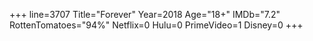 +++
line=3707
Title="Forever"
Year=2018
Age="18+"
IMDb="7.2"
RottenTomatoes="94%"
Netflix=0
Hulu=0
PrimeVideo=1
Disney=0
+++

